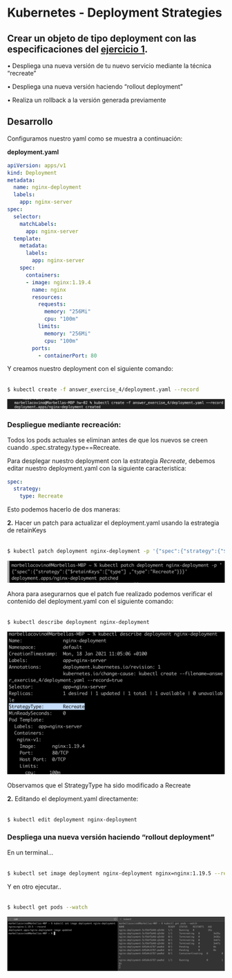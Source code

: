 # Kubernetes - Deployment Strategies
## Crear un objeto de tipo deployment con las especificaciones del [ejercicio 1](https://github.com/marbellacovino/kube-exercises/tree/main/hw-02/answer_exercise_1).

• Despliega una nueva versión de tu nuevo servicio mediante la técnica “recreate”

• Despliega una nueva versión haciendo “rollout deployment”

• Realiza un rollback a la versión generada previamente

## Desarrollo

Configuramos nuestro yaml como se muestra a continuación:

**deployment.yaml**

```yaml
apiVersion: apps/v1
kind: Deployment
metadata:
  name: nginx-deployment
  labels:
    app: nginx-server
spec:
  selector:
    matchLabels:
      app: nginx-server 
  template:
    metadata:
      labels: 
        app: nginx-server
    spec:
      containers:
      - image: nginx:1.19.4
        name: nginx
        resources:
          requests:
            memory: "256Mi"
            cpu: "100m"
          limits:
            memory: "256Mi"
            cpu: "100m"
        ports:
          - containerPort: 80
```

Y creamos nuestro deployment con el siguiente comando:

```sh

$ kubectl create -f answer_exercise_4/deployment.yaml --record

```
![Alt text](https://github.com/marbellacovino/kube-exercises/blob/main/hw-02/images/deployment.png  "Deployment")

### Despliegue mediante recreación:

Todos los pods actuales se eliminan antes de que los nuevos se creen cuando .spec.strategy.type==Recreate.

Para desplegar nuestro deployment con la estrategia _Recreate_, debemos editar nuestro deployment.yaml con la siguiente caracteristíca:

```yaml
spec:
  strategy:
    type: Recreate
```

Esto podemos hacerlo de dos maneras:

**2.**  Hacer un patch para actualizar el deployment.yaml usando la estrategia de retainKeys

```sh

$ kubectl patch deployment nginx-deployment -p '{"spec":{"strategy":{"$retainKeys":["type"] ,"type":"Recreate"}}}' --record

```

![Alt text](https://github.com/marbellacovino/kube-exercises/blob/main/hw-02/images/deploymentRecreate1.0.png  "DeploymentRecreatePatch")

Ahora para asegurarnos que el patch fue realizado podemos verificar el contenido del deployment.yaml con el siguiente comando:

```sh

$ kubectl describe deployment nginx-deployment 

```

![Alt text](https://github.com/marbellacovino/kube-exercises/blob/main/hw-02/images/deploymentRecreate1.1.png  "DeploymentRecreatePatch")

Observamos que el StrategyType ha sido modificado a Recreate

**2.** Editando el deployment.yaml directamente:

```sh

$ kubectl edit deployment nginx-deployment

```

### Despliega una nueva versión haciendo “rollout deployment”

En un terminal...

```sh

$ kubectl set image deployment nginx-deployment nginx=nginx:1.19.5 --record

```
Y en otro ejecutar..

```sh

$ kubectl get pods --watch

```
![Alt text](https://github.com/marbellacovino/kube-exercises/blob/main/hw-02/images/rolloutDeployment1.0.png  "rolloutDeployment")


